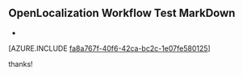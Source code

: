 ## OpenLocalization Workflow Test MarkDown
* 

[AZURE.INCLUDE [fa8a767f-40f6-42ca-bc2c-1e07fe580125](calleeMd1.md)]

 
thanks!